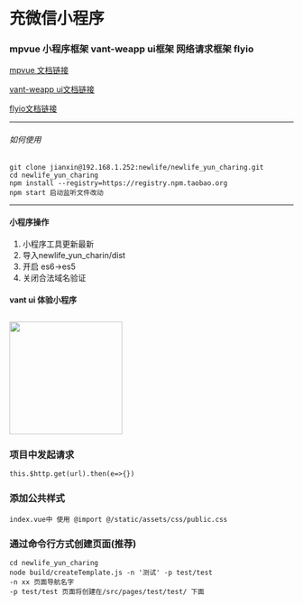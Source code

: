 # 充微信小程序

### mpvue 小程序框架 vant-weapp ui框架 网络请求框架 flyio

 [mpvue 文档链接](http://mpvue.com)
 
 [vant-weapp ui文档链接](https://youzan.github.io/vant-weapp/#/intro)
 
 [flyio文档链接](https://github.com/wendux/fly)

----- 

###### 如何使用
###### 
 


```
git clone jianxin@192.168.1.252:newlife/newlife_yun_charing.git
cd newlife_yun_charing
npm install --registry=https://registry.npm.taobao.org
npm start 启动监听文件改动 

```


-----


#### 小程序操作
1. 小程序工具更新最新 
2. 导入newlife_yun_charin/dist 
3. 开启 es6->es5
4. 关闭合法域名验证

#### vant ui 体验小程序
<img src="https://img.yzcdn.cn/vant-weapp/qrcode-201808101114.jpg" width="200" height="200" style="margin-top: 10px;" >

### 项目中发起请求

```
this.$http.get(url).then(e=>{})
```

### 添加公共样式
```
index.vue中 使用 @import @/static/assets/css/public.css
```


### 通过命令行方式创建页面(推荐)
```
cd newlife_yun_charing
node build/createTemplate.js -n '测试' -p test/test
-n xx 页面导航名字
-p test/test 页面将创建在/src/pages/test/test/ 下面
```
